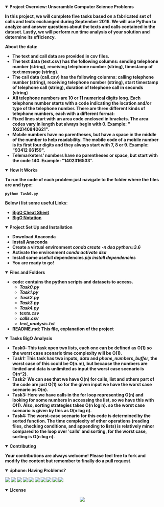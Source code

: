 <details open>
<summary> <b>Project Overview: Unscramble Computer Science Problems<b></summary>

In this project, we will complete five tasks based on a fabricated set of calls and texts exchanged during September 2016. We will use Python to analyze and answer questions about the texts and calls contained in the dataset. Lastly, we will perform run time analysis of your solution and determine its efficiency.


About the data:
- The text and call data are provided in csv files.
- The text data (text.csv) has the following columns: sending telephone number (string), receiving telephone number (string), timestamp of text message (string).
- The call data (call.csv) has the following columns: calling telephone number (string), receiving telephone number (string), start timestamp of telephone call (string), duration of telephone call in seconds (string)
- All telephone numbers are 10 or 11 numerical digits long. Each telephone number starts with a code indicating the location and/or type of the telephone number. There are three different kinds of telephone numbers, each with a different format:
- Fixed lines start with an area code enclosed in brackets. The area codes vary in length but always begin with 0. Example: "(022)40840621".
- Mobile numbers have no parentheses, but have a space in the middle of the number to help readability. The mobile code of a mobile number is its first four digits and they always start with 7, 8 or 9. Example: "93412 66159".
- Telemarketers' numbers have no parentheses or space, but start with the code 140. Example: "1402316533".

</details>


<details open>
<summary> <b>How It Works<b></summary>

To run the code of each problem just navigate to the folder where the files are and type:

    python Task0.py



Below i list some useful Links:
- [BigO Cheat Sheet](https://www.bigocheatsheet.com/)
- [BigO Notation](https://en.wikipedia.org/wiki/Big_O_notation)

</details>


<details open>
<summary> <b>Project Set Up and Installation<b></summary>

- Download Anaconda
- Install Anaconda
- Create a virtual environment *conda create -n dsa python=3.6*
- Activate the environment *conda activate dsa*
- Install some usefull dependencies *pip install _dependencies_*
- You are ready to go!

</details>

<details open>
<summary> <b>Files and Folders<b></summary>

- **code**: contains the python scripts and datasets to access.
  - *Task0.py*
  - *Task1.py*
  - *Task2.py*
  - *Task3.py*
  - *Task4.py*
  - *texts.csv*
  - *calls.csv*
  - *text_analysis.txt*
- **README.md**: This file, explanation of the project

</details>

<details open>
<summary> <b>Tasks BigO Analysis <b></summary>

- **Task0**: This task open two lists, each one can be defined as O(1) so the worst case scenario time complexity will be O(1).
- **Task1**: This task has two inputs, *data* and *phone_numbers_buffer*, the worst case of this could be O(n.m), but because the numbers are limited and data is unlimited as input the worst case scenario is O(n^2).
- **Task2**: We can see that we have O(n) for calls, list and others part of the code are just O(1) so for the given input we have the worst case scenario as O(n).
- **Task3**: Here we have calls in the for loop representing O(n) and looking for some numbers in accessing the list, so we have this with O(1). Also, sorting strategies takes  O(n log n). so the  worst case scenario is given by this as  O(n log n).
- **Task4**: The worst-case scenario for this code is determined by the sorted function. The time complexity of other operations (reading files, checking conditions, and appending to lists) is relatively minor compared to the loop over 'calls' and sorting, for the worst case, sorting is  O(n log n).

<details open>
<summary> <b>Contributing<b></summary>

Your contributions are always welcome! Please feel free to fork and modify the content but remember to finally do a pull request.

</details>

<details open>
<summary> :iphone: <b>Having Problems?<b></summary>

<p align = "center">

[<img src="https://img.shields.io/badge/linkedin-%230077B5.svg?&style=for-the-badge&logo=linkedin&logoColor=white" />](https://www.linkedin.com/in/riawa)
[<img src="https://img.shields.io/badge/telegram-2CA5E0?style=for-the-badge&logo=telegram&logoColor=white"/>](https://t.me/issaiass)
[<img src="https://img.shields.io/badge/instagram-%23E4405F.svg?&style=for-the-badge&logo=instagram&logoColor=white">](https://www.instagram.com/daqsyspty/)
[<img src="https://img.shields.io/badge/twitter-%231DA1F2.svg?&style=for-the-badge&logo=twitter&logoColor=white" />](https://twitter.com/daqsyspty) 
[<img src ="https://img.shields.io/badge/facebook-%233b5998.svg?&style=for-the-badge&logo=facebook&logoColor=white%22">](https://www.facebook.com/daqsyspty)
[<img src="https://img.shields.io/badge/linkedin-%230077B5.svg?&style=for-the-badge&logo=linkedin&logoColor=white" />](https://www.linkedin.com/in/riawe)
[<img src="https://img.shields.io/badge/tiktok-%23000000.svg?&style=for-the-badge&logo=tiktok&logoColor=white" />](https://www.linkedin.com/in/riawe)
[<img src="https://img.shields.io/badge/whatsapp-%23075e54.svg?&style=for-the-badge&logo=whatsapp&logoColor=white" />](https://wa.me/50766168542?text=Hello%20Rangel)
[<img src="https://img.shields.io/badge/hotmail-%23ffbb00.svg?&style=for-the-badge&logo=hotmail&logoColor=white" />](mailto:issaiass@hotmail.com)
[<img src="https://img.shields.io/badge/gmail-%23D14836.svg?&style=for-the-badge&logo=gmail&logoColor=white" />](mailto:riawalles@gmail.com)

</p>

</details>

<details open>
<summary> <b>License<b></summary>
<p align = "center">
<img src= "https://mirrors.creativecommons.org/presskit/buttons/88x31/svg/by-sa.svg" />
</p>
</details>